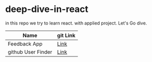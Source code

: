 # deep-dive-in-react

in this repo we try to learn react. with applied project. Let's Go dive.

| Name               | git Link                                                                             |
| ------------------ | ------------------------------------------------------------------------------------ |
| Feedback App       | [Link](https://github.com/sajjad-10/deep-dive-in-react/tree/main/feedback-app)       |
| github User Finder | [Link](https://github.com/sajjad-10/deep-dive-in-react/tree/main/github-user-finder) |